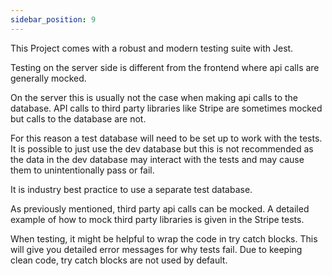 ```yaml
---
sidebar_position: 9
---
```


This Project comes with a robust and modern testing suite with Jest.

Testing on the server side is different from the frontend where api calls are generally mocked.

On the server this is usually not the case when making api calls to the database. API calls to third party libraries like Stripe are sometimes mocked but calls to the database are not.

For this reason a test database will need to be set up to work with the tests. It is possible to just use the dev database but this is not recommended as the data in the dev database may interact with the tests and may cause them to unintentionally pass or fail.

It is industry best practice to use a separate test database.

As previously mentioned, third party api calls can be mocked. A detailed example of how to mock third party libraries is given in the Stripe tests.

When testing, it might be helpful to wrap the code in try catch blocks. This will give you detailed error messages for why tests fail. Due to keeping clean code, try catch blocks are not used by default.
